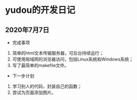 # yudou的开发日记
## 2020年7月7日
- 完成事项
1. 简单的html文本传输服务器，可后台持续运行；
2. 可使用局域网的浏览器访问，包括Linux系统和Windows系统；
3. 写了最简单的makefile文件。
- 下一步计划
1. 学习别人的代码，封装自己的函数；
2. 尝试为页面添加图片。

